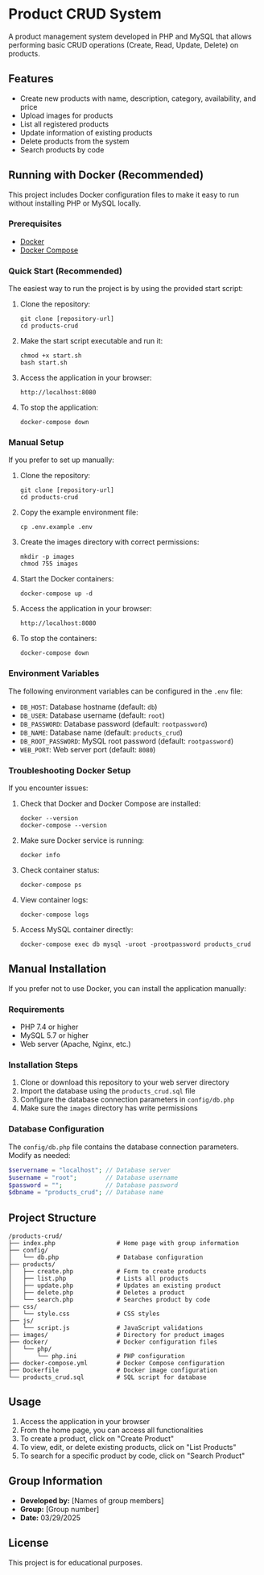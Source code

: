 # Product CRUD System

A product management system developed in PHP and MySQL that allows performing basic CRUD operations (Create, Read, Update, Delete) on products.

## Features

- Create new products with name, description, category, availability, and price
- Upload images for products
- List all registered products
- Update information of existing products
- Delete products from the system
- Search products by code

## Running with Docker (Recommended)

This project includes Docker configuration files to make it easy to run without installing PHP or MySQL locally.

### Prerequisites

- [Docker](https://docs.docker.com/get-docker/)
- [Docker Compose](https://docs.docker.com/compose/install/)

### Quick Start (Recommended)

The easiest way to run the project is by using the provided start script:

1. Clone the repository:
   ```
   git clone [repository-url]
   cd products-crud
   ```

2. Make the start script executable and run it:
   ```
   chmod +x start.sh
   bash start.sh
   ```

3. Access the application in your browser:
   ```
   http://localhost:8080
   ```

4. To stop the application:
   ```
   docker-compose down
   ```

### Manual Setup

If you prefer to set up manually:

1. Clone the repository:
   ```
   git clone [repository-url]
   cd products-crud
   ```

2. Copy the example environment file:
   ```
   cp .env.example .env
   ```

3. Create the images directory with correct permissions:
   ```
   mkdir -p images
   chmod 755 images
   ```

4. Start the Docker containers:
   ```
   docker-compose up -d
   ```

5. Access the application in your browser:
   ```
   http://localhost:8080
   ```

6. To stop the containers:
   ```
   docker-compose down
   ```

### Environment Variables

The following environment variables can be configured in the `.env` file:

- `DB_HOST`: Database hostname (default: `db`)
- `DB_USER`: Database username (default: `root`)
- `DB_PASSWORD`: Database password (default: `rootpassword`)
- `DB_NAME`: Database name (default: `products_crud`)
- `DB_ROOT_PASSWORD`: MySQL root password (default: `rootpassword`)
- `WEB_PORT`: Web server port (default: `8080`)

### Troubleshooting Docker Setup

If you encounter issues:

1. Check that Docker and Docker Compose are installed:
   ```
   docker --version
   docker-compose --version
   ```

2. Make sure Docker service is running:
   ```
   docker info
   ```

3. Check container status:
   ```
   docker-compose ps
   ```

4. View container logs:
   ```
   docker-compose logs
   ```

5. Access MySQL container directly:
   ```
   docker-compose exec db mysql -uroot -prootpassword products_crud
   ```

## Manual Installation

If you prefer not to use Docker, you can install the application manually:

### Requirements

- PHP 7.4 or higher
- MySQL 5.7 or higher
- Web server (Apache, Nginx, etc.)

### Installation Steps

1. Clone or download this repository to your web server directory
2. Import the database using the `products_crud.sql` file
3. Configure the database connection parameters in `config/db.php`
4. Make sure the `images` directory has write permissions

### Database Configuration

The `config/db.php` file contains the database connection parameters. Modify as needed:

```php
$servername = "localhost"; // Database server
$username = "root";        // Database username
$password = "";            // Database password
$dbname = "products_crud"; // Database name
```

## Project Structure

```
/products-crud/
├── index.php                 # Home page with group information
├── config/
│   └── db.php                # Database configuration
├── products/
│   ├── create.php            # Form to create products
│   ├── list.php              # Lists all products
│   ├── update.php            # Updates an existing product
│   ├── delete.php            # Deletes a product
│   └── search.php            # Searches product by code
├── css/
│   └── style.css             # CSS styles
├── js/
│   └── script.js             # JavaScript validations
├── images/                   # Directory for product images
├── docker/                   # Docker configuration files
│   └── php/
│       └── php.ini           # PHP configuration
├── docker-compose.yml        # Docker Compose configuration
├── Dockerfile                # Docker image configuration
└── products_crud.sql         # SQL script for database
```

## Usage

1. Access the application in your browser
2. From the home page, you can access all functionalities
3. To create a product, click on "Create Product"
4. To view, edit, or delete existing products, click on "List Products"
5. To search for a specific product by code, click on "Search Product"

## Group Information

- **Developed by:** [Names of group members]
- **Group:** [Group number]
- **Date:** 03/29/2025

## License

This project is for educational purposes. 
